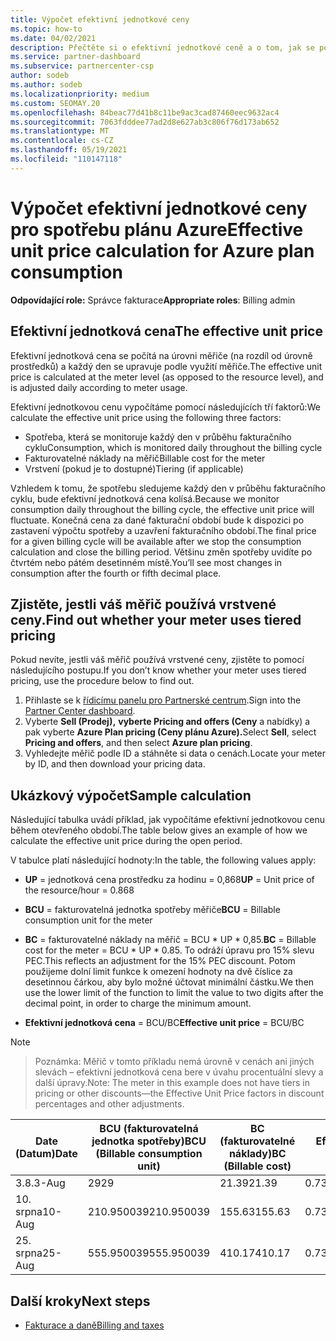 ```yaml
---
title: Výpočet efektivní jednotkové ceny
ms.topic: how-to
ms.date: 04/02/2021
description: Přečtěte si o efektivní jednotkové ceně a o tom, jak se počítá. Tento článek obsahuje také ukázkový výpočet.
ms.service: partner-dashboard
ms.subservice: partnercenter-csp
author: sodeb
ms.author: sodeb
ms.localizationpriority: medium
ms.custom: SEOMAY.20
ms.openlocfilehash: 84beac77d41b8c11be9ac3cad87460eec9632ac4
ms.sourcegitcommit: 7063fdddee77ad2d8e627ab3c806f76d173ab652
ms.translationtype: MT
ms.contentlocale: cs-CZ
ms.lasthandoff: 05/19/2021
ms.locfileid: "110147118"
---
```

# <a name="effective-unit-price-calculation-for-azure-plan-consumption"></a><span data-ttu-id="06374-104">Výpočet efektivní jednotkové ceny pro spotřebu plánu Azure</span><span class="sxs-lookup"><span data-stu-id="06374-104">Effective unit price calculation for Azure plan consumption</span></span>

<span data-ttu-id="06374-105">**Odpovídající role:** Správce fakturace</span><span class="sxs-lookup"><span data-stu-id="06374-105">**Appropriate roles**: Billing admin</span></span>

## <a name="the-effective-unit-price"></a><span data-ttu-id="06374-106">Efektivní jednotková cena</span><span class="sxs-lookup"><span data-stu-id="06374-106">The effective unit price</span></span>

<span data-ttu-id="06374-107">Efektivní jednotková cena se počítá na úrovni měřiče (na rozdíl od úrovně prostředků) a každý den se upravuje podle využití měřiče.</span><span class="sxs-lookup"><span data-stu-id="06374-107">The effective unit price is calculated at the meter level (as opposed to the resource level), and is adjusted daily according to meter usage.</span></span>

<span data-ttu-id="06374-108">Efektivní jednotkovou cenu vypočítáme pomocí následujících tří faktorů:</span><span class="sxs-lookup"><span data-stu-id="06374-108">We calculate the effective unit price using the following three factors:</span></span>

- <span data-ttu-id="06374-109">Spotřeba, která se monitoruje každý den v průběhu fakturačního cyklu</span><span class="sxs-lookup"><span data-stu-id="06374-109">Consumption, which is monitored daily throughout the billing cycle</span></span>
- <span data-ttu-id="06374-110">Fakturovatelné náklady na měřič</span><span class="sxs-lookup"><span data-stu-id="06374-110">Billable cost for the meter</span></span>
- <span data-ttu-id="06374-111">Vrstvení (pokud je to dostupné)</span><span class="sxs-lookup"><span data-stu-id="06374-111">Tiering (if applicable)</span></span>

<span data-ttu-id="06374-112">Vzhledem k tomu, že spotřebu sledujeme každý den v průběhu fakturačního cyklu, bude efektivní jednotková cena kolísá.</span><span class="sxs-lookup"><span data-stu-id="06374-112">Because we monitor consumption daily throughout the billing cycle, the effective unit price will fluctuate.</span></span> <span data-ttu-id="06374-113">Konečná cena za dané fakturační období bude k dispozici po zastavení výpočtu spotřeby a uzavření fakturačního období.</span><span class="sxs-lookup"><span data-stu-id="06374-113">The final price for a given billing cycle will be available after we stop the consumption calculation and close the billing period.</span></span> <span data-ttu-id="06374-114">Většinu změn spotřeby uvidíte po čtvrtém nebo pátém desetinném místě.</span><span class="sxs-lookup"><span data-stu-id="06374-114">You’ll see most changes in consumption after the fourth or fifth decimal place.</span></span>

## <a name="find-out-whether-your-meter-uses-tiered-pricing"></a><span data-ttu-id="06374-115">Zjistěte, jestli váš měřič používá vrstvené ceny.</span><span class="sxs-lookup"><span data-stu-id="06374-115">Find out whether your meter uses tiered pricing</span></span>

<span data-ttu-id="06374-116">Pokud nevíte, jestli váš měřič používá vrstvené ceny, zjistěte to pomocí následujícího postupu.</span><span class="sxs-lookup"><span data-stu-id="06374-116">If you don’t know whether your meter uses tiered pricing, use the procedure below to find out.</span></span> 

1. <span data-ttu-id="06374-117">Přihlaste se k [řídicímu panelu pro Partnerské centrum](https://partner.microsoft.com/dashboard/).</span><span class="sxs-lookup"><span data-stu-id="06374-117">Sign into the [Partner Center dashboard](https://partner.microsoft.com/dashboard/).</span></span>
2. <span data-ttu-id="06374-118">Vyberte **Sell (Prodej),** **vyberte Pricing and offers (Ceny** a nabídky) a pak vyberte **Azure Plan pricing (Ceny plánu Azure).**</span><span class="sxs-lookup"><span data-stu-id="06374-118">Select **Sell**, select **Pricing and offers**, and then select **Azure plan pricing**.</span></span>
3. <span data-ttu-id="06374-119">Vyhledejte měřič podle ID a stáhněte si data o cenách.</span><span class="sxs-lookup"><span data-stu-id="06374-119">Locate your meter by ID, and then download your pricing data.</span></span> 

## <a name="sample-calculation"></a><span data-ttu-id="06374-120">Ukázkový výpočet</span><span class="sxs-lookup"><span data-stu-id="06374-120">Sample calculation</span></span>

<span data-ttu-id="06374-121">Následující tabulka uvádí příklad, jak vypočítáme efektivní jednotkovou cenu během otevřeného období.</span><span class="sxs-lookup"><span data-stu-id="06374-121">The table below gives an example of how we calculate the effective unit price during the open period.</span></span>

<span data-ttu-id="06374-122">V tabulce platí následující hodnoty:</span><span class="sxs-lookup"><span data-stu-id="06374-122">In the table, the following values apply:</span></span> 

- <span data-ttu-id="06374-123">**UP** = jednotková cena prostředku za hodinu = 0,868</span><span class="sxs-lookup"><span data-stu-id="06374-123">**UP** = Unit price of the resource/hour = 0.868</span></span>

- <span data-ttu-id="06374-124">**BCU** = fakturovatelná jednotka spotřeby měřiče</span><span class="sxs-lookup"><span data-stu-id="06374-124">**BCU** = Billable consumption unit for the meter</span></span>

- <span data-ttu-id="06374-125">**BC** = fakturovatelné náklady na měřič = BCU \* UP \* 0,85.</span><span class="sxs-lookup"><span data-stu-id="06374-125">**BC** = Billable cost for the meter = BCU \* UP \* 0.85.</span></span> <span data-ttu-id="06374-126">To odráží úpravu pro 15% slevu PEC.</span><span class="sxs-lookup"><span data-stu-id="06374-126">This reflects an adjustment for the 15% PEC discount.</span></span> <span data-ttu-id="06374-127">Potom použijeme dolní limit funkce k omezení hodnoty na dvě číslice za desetinnou čárkou, aby bylo možné účtovat minimální částku.</span><span class="sxs-lookup"><span data-stu-id="06374-127">We then use the lower limit of the function to limit the value to two digits after the decimal point, in order to charge the minimum amount.</span></span> 

- <span data-ttu-id="06374-128">**Efektivní jednotková cena** = BCU/BC</span><span class="sxs-lookup"><span data-stu-id="06374-128">**Effective unit price** = BCU/BC</span></span>

>[!NOTE]

><span data-ttu-id="06374-129">Poznámka: Měřič v tomto příkladu nemá úrovně v cenách ani jiných slevách – efektivní jednotková cena bere v úvahu procentuální slevy a další úpravy.</span><span class="sxs-lookup"><span data-stu-id="06374-129">Note: The meter in this example does not have tiers in pricing or other discounts—the Effective Unit Price factors in discount percentages and other adjustments.</span></span>


| <span data-ttu-id="06374-130">Date (Datum)</span><span class="sxs-lookup"><span data-stu-id="06374-130">Date</span></span> | <span data-ttu-id="06374-131">BCU (fakturovatelná jednotka spotřeby)</span><span class="sxs-lookup"><span data-stu-id="06374-131">BCU (Billable consumption unit)</span></span> | <span data-ttu-id="06374-132">BC (fakturovatelné náklady)</span><span class="sxs-lookup"><span data-stu-id="06374-132">BC (Billable cost)</span></span> | <span data-ttu-id="06374-133">Efektivní jednotková cena</span><span class="sxs-lookup"><span data-stu-id="06374-133">Effective unit price</span></span> |
| ------ | ----------- | ----------- | ----------- |  
| <span data-ttu-id="06374-134">3.8.</span><span class="sxs-lookup"><span data-stu-id="06374-134">3-Aug</span></span> | <span data-ttu-id="06374-135">29</span><span class="sxs-lookup"><span data-stu-id="06374-135">29</span></span> | <span data-ttu-id="06374-136">21.39</span><span class="sxs-lookup"><span data-stu-id="06374-136">21.39</span></span> | <span data-ttu-id="06374-137">0.737586206896552</span><span class="sxs-lookup"><span data-stu-id="06374-137">0.737586206896552</span></span> |
| <span data-ttu-id="06374-138">10. srpna</span><span class="sxs-lookup"><span data-stu-id="06374-138">10-Aug</span></span> | <span data-ttu-id="06374-139">210.950039</span><span class="sxs-lookup"><span data-stu-id="06374-139">210.950039</span></span> | <span data-ttu-id="06374-140">155.63</span><span class="sxs-lookup"><span data-stu-id="06374-140">155.63</span></span> | <span data-ttu-id="06374-141">0.737757626107858</span><span class="sxs-lookup"><span data-stu-id="06374-141">0.737757626107858</span></span> |
| <span data-ttu-id="06374-142">25. srpna</span><span class="sxs-lookup"><span data-stu-id="06374-142">25-Aug</span></span> | <span data-ttu-id="06374-143">555.950039</span><span class="sxs-lookup"><span data-stu-id="06374-143">555.950039</span></span> | <span data-ttu-id="06374-144">410.17</span><span class="sxs-lookup"><span data-stu-id="06374-144">410.17</span></span> | <span data-ttu-id="06374-145">0.737782122900436</span><span class="sxs-lookup"><span data-stu-id="06374-145">0.737782122900436</span></span> |

## <a name="next-steps"></a><span data-ttu-id="06374-146">Další kroky</span><span class="sxs-lookup"><span data-stu-id="06374-146">Next steps</span></span>

- [<span data-ttu-id="06374-147">Fakturace a daně</span><span class="sxs-lookup"><span data-stu-id="06374-147">Billing and taxes</span></span>](billing.md)
